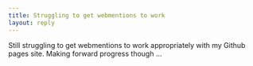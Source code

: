 ```yaml
---
title: Struggling to get webmentions to work
layout: reply
---
```


Still struggling to get webmentions to work appropriately with my Github pages site.  Making forward progress though ...

